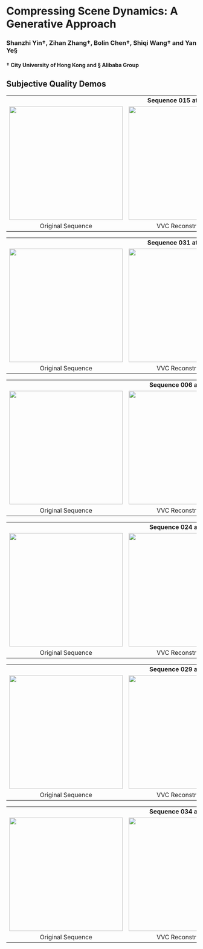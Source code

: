 # Compressing Scene Dynamics: A Generative Approach

### Shanzhi Yin&dagger;, Zihan Zhang&dagger;, Bolin Chen&dagger;, Shiqi Wang&dagger; and Yan Ye&sect;

#### &dagger; City University of Hong Kong and &sect; Alibaba Group



## Subjective Quality Demos
<table align="center">
  <tr>
    <td colspan="3" align="center" style="border: none;">
      <b>Sequence 015 at 15 kbps</b>
    </td>
  </tr>
  <tr>
    <td align="center">
      <img src="https://github.com/user-attachments/assets/32f70d46-efc7-45fe-9371-c23be79a8a25" width="300" height="300" />
      <br />
    </td>
    <td align="center">
      <img src="https://github.com/user-attachments/assets/36289414-f4ef-4ce5-8b71-9c8d0f13d385" width="300" height="300" />
      <br />
    </td>
    <td align="center">
      <img src="https://github.com/user-attachments/assets/0c1f1a42-6831-4f71-a803-291b1f54fd36" width="300" height="300" />
      <br />
    </td>
  </tr>
   <td align="center">
     Original Sequence
    </td>
    <td align="center">
     VVC Reconstruction
    </td>
    <td align="center">
      GNVDC Reconstruction
    </td>
  </tr>
  
</table>

<table align="center">
  <tr>
    <td colspan="3" align="center" style="border: none;">
      <b>Sequence 031 at 10 kbps</b>
    </td>
  </tr>
  <tr>
    <td align="center">
      <img src="https://github.com/user-attachments/assets/9dbb0e55-4ecb-4420-8c4c-48048c749ca1" width="300" height="300" />
      <br />
    </td>
    <td align="center">
      <img src="https://github.com/user-attachments/assets/50536ce7-04bd-4e31-bbda-d8367f6837a1" width="300" height="300" />
      <br />
    </td>
    <td align="center">
      <img src="https://github.com/user-attachments/assets/de35b0d6-73b8-4cd1-a8b5-0e84c6cce5d1" width="300" height="300" />
      <br />
    </td>
  </tr>

   <td align="center">
     Original Sequence
    </td>
    <td align="center">
     VVC Reconstruction
    </td>
    <td align="center">
      GNVDC Reconstruction
    </td>
  </tr>
  
</table>

<table align="center">
  <tr>
    <td colspan="3" align="center" style="border: none;">
      <b>Sequence 006 at 8 kbps</b>
    </td>
  </tr>
  <tr>
    <td align="center">
      <img src="https://github.com/user-attachments/assets/0aca478e-252f-42d1-8664-b90a011ee9fc" width="300" height="300" />
      <br />
    </td>
    <td align="center">
      <img src="https://github.com/user-attachments/assets/ed68ea78-4346-46e4-b938-22fe7fd8e3d6" width="300" height="300" />
      <br />
    </td>
    <td align="center">
      <img src="https://github.com/user-attachments/assets/351d1d88-88b3-4a3e-b080-6669dd421382" width="300" height="300" />
      <br />
    </td>
  </tr>
   <td align="center">
     Original Sequence
    </td>
    <td align="center">
     VVC Reconstruction
    </td>
    <td align="center">
      GNVDC Reconstruction
    </td>
  </tr>
  
</table>


<table align="center">
  <tr>
    <td colspan="3" align="center" style="border: none;">
      <b>Sequence 024 at 7 kbps</b>
    </td>
  </tr>

  <tr>
    <td align="center">
      <img src="https://github.com/user-attachments/assets/6d95e03c-e6fa-478b-ba9d-95c75a58f300" width="300" height="300" />
      <br />
    </td>
    <td align="center">
      <img src="https://github.com/user-attachments/assets/c94733dd-d200-4704-82bb-479b01e3dd5a" width="300" height="300" />
      <br />
    </td>
    <td align="center">
      <img src="https://github.com/user-attachments/assets/2e2e202f-4e7a-440e-997e-e1f67fc629a5" width="300" height="300" />
      <br />
    </td>
  </tr>
  <td align="center">
     Original Sequence
    </td>
    <td align="center">
     VVC Reconstruction
    </td>
    <td align="center">
      GNVDC Reconstruction
    </td>
  
</table>


<table align="center">
    <tr>
    <td colspan="3" align="center" style="border: none;">
      <b>Sequence 029 at 6 kbps</b>
    </td>
  </tr>
  <tr>
    <td align="center">
      <img src="https://github.com/user-attachments/assets/2a1df68c-6be6-41d1-9a56-90d7012538a0" width="300" height="300" />
      <br />
    </td>
    <td align="center">
      <img src="https://github.com/user-attachments/assets/980f4807-296d-4669-b3c5-aa6ec80617df" width="300" height="300" />
      <br />
    </td>
    <td align="center">
      <img src="https://github.com/user-attachments/assets/a9b94fa7-8efa-41bd-9ddc-18e76dbcc573" width="300" height="300" />
      <br />
    </td>
  </tr>
  <tr>
    <td align="center">
     Original Sequence
    </td>
    <td align="center">
     VVC Reconstruction
    </td>
    <td align="center">
      GNVDC Reconstruction
    </td>
    
  </tr>
</table>



<table align="center">
    <tr>
    <td colspan="3" align="center" style="border: none;">
      <b>Sequence 034 at 5 kbps</b>
    </td>
  </tr>
  <tr>
    <td align="center">
      <img src="https://github.com/user-attachments/assets/fed5dc43-2dfb-4f12-b7bd-e7ad3b64b92b" width="300" height="300" />
      <br />
    </td>
    <td align="center">
      <img src="https://github.com/user-attachments/assets/0a68f251-07e4-480a-9d15-5b6fe23a9015" width="300" height="300" />
      <br />
    </td>
    <td align="center">
      <img src="https://github.com/user-attachments/assets/fd5baf29-e50a-4544-a358-f165acdf3c08" width="300" height="300" />
      <br />
    </td>
  </tr>
  <tr>
    <td align="center">
     Original Sequence
    </td>
    <td align="center">
     VVC Reconstruction
    </td>
    <td align="center">
      GNVDC Reconstruction
    </td>
    
  </tr>
</table>
